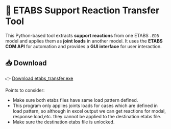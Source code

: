 # 🔁 ETABS Support Reaction Transfer Tool

This Python-based tool extracts **support reactions** from one ETABS `.EDB` model and applies them as **joint loads** in another model. It uses the **ETABS COM API** for automation and provides a **GUI interface** for user interaction.

## 📥 Download

👉 [Download etabs_transfer.exe](./dist/ETABS_LOAD_TRANSFER.exe)

Points to consider:
- Make sure both etabs files have same load pattern defined.
- This program only applies joints loads for cases which are defined in load pattern, so although in excel output we can get reactions for modal, response load,etc. they cannot be applied to the destination etabs file.
- Make sure the destination etabs file is unlocked.